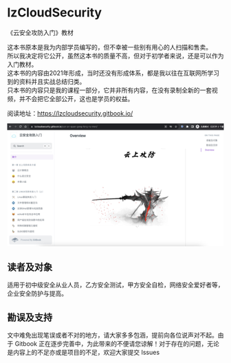 # lzCloudSecurity
《云安全攻防入门》教材

这本书原本是我为内部学员编写的，但不幸被一些别有用心的人扫描和售卖。<br>
所以我决定将它公开，虽然这本书的质量不高，但对于初学者来说，还是可以作为入门教材。<br>
这本书的内容由2021年形成，当时还没有形成体系，都是我以往在互联网所学习到的资料并且实战总结归类。<br>
只本书的内容只是我的课程一部分，它并非所有内容，在没有录制全新的一套视频，并不会把它全部公开，这也是学员的权益。<br>

阅读地址：https://lzcloudsecurity.gitbook.io/

![1](1.jpg)


## 读者及对象
适用于初中级安全从业人员，乙方安全测试，甲方安全自检，网络安全爱好者等，企业安全防护与提高。


## 勘误及支持
文中难免出现笔误或者不对的地方，请大家多多包涵，提前向各位说声对不起。由于 Gitbook 正在逐步完善中，为此带来的不便请您谅解！对于存在的问题，无论是内容上的不足亦或是项目的不足，欢迎大家提交 Issues
